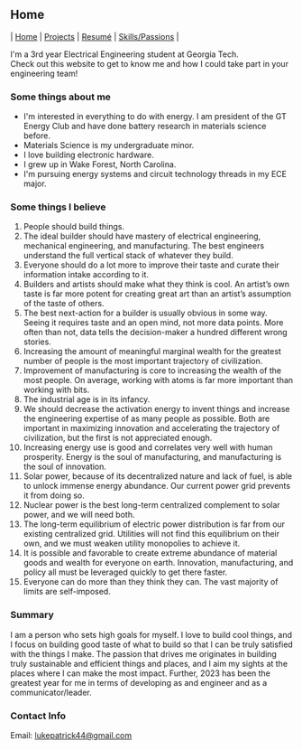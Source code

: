 ## Home

| [Home](index.md) | [Projects](projects.md) | [Resumé](resume.md) | [Skills/Passions](skills.md) |

I'm a 3rd year Electrical Engineering student at Georgia Tech.  
Check out this website to get to know me and how I could take part in your engineering team!

### Some things about me
- I'm interested in everything to do with energy. I am president of the GT Energy Club and have done battery research in materials science before.
- Materials Science is my undergraduate minor.
- I love building electronic hardware.
- I grew up in Wake Forest, North Carolina.
- I'm pursuing energy systems and circuit technology threads in my ECE major.

### Some things I believe
1.	People should build things.
2.	The ideal builder should have mastery of electrical engineering, mechanical engineering, and manufacturing. The best engineers understand the full vertical stack of whatever they build.
3.	Everyone should do a lot more to improve their taste and curate their information intake according to it.
4.	Builders and artists should make what they think is cool. An artist’s own taste is far more potent for creating great art than an artist’s assumption of the taste of others.
5.	The best next-action for a builder is usually obvious in some way. Seeing it requires taste and an open mind, not more data points. More often than not, data tells the decision-maker a hundred different wrong stories.
6.	Increasing the amount of meaningful marginal wealth for the greatest number of people is the most important trajectory of civilization.
7.	Improvement of manufacturing is core to increasing the wealth of the most people. On average, working with atoms is far more important than working with bits.
8.	The industrial age is in its infancy.
9.	We should decrease the activation energy to invent things and increase the engineering expertise of as many people as possible. Both are important in maximizing innovation and accelerating the trajectory of civilization, but the first is not appreciated enough.
10.	Increasing energy use is good and correlates very well with human prosperity. Energy is the soul of manufacturing, and manufacturing is the soul of innovation.
11.	Solar power, because of its decentralized nature and lack of fuel, is able to unlock immense energy abundance. Our current power grid prevents it from doing so.
12.	Nuclear power is the best long-term centralized complement to solar power, and we will need both.
13.	The long-term equilibrium of electric power distribution is far from our existing centralized grid. Utilities will not find this equilibrium on their own, and we must weaken utility monopolies to achieve it.
14.	It is possible and favorable to create extreme abundance of material goods and wealth for everyone on earth. Innovation, manufacturing, and policy all must be leveraged quickly to get there faster.
15.	Everyone can do more than they think they can. The vast majority of limits are self-imposed.

### Summary
I am a person who sets high goals for myself. I love to build cool things, and I focus on building good taste of what to build so that I can be truly satisfied with the things I make. The passion that drives me originates in building truly sustainable and efficient things and places, and I aim my sights at the places where I can make the most impact. Further, 2023 has been the greatest year for me in terms of developing as and engineer and as a communicator/leader.

### Contact Info
Email: [lukepatrick44@gmail.com](mailto:lukepatrick44@gmail.com)